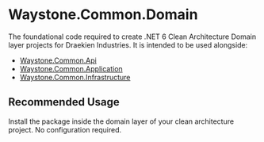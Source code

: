 ﻿# Waystone.Common.Domain

The foundational code required to create .NET 6 Clean Architecture Domain layer projects for Draekien Industries.
It is intended to be used alongside:

- [Waystone.Common.Api](https://www.nuget.org/packages/Waystone.Common.Api)
- [Waystone.Common.Application](https://www.nuget.org/packages/Waystone.Common.Appliaction)
- [Waystone.Common.Infrastructure](https://www.nuget.org/packages/Waystone.Common.Infrastructure)

## Recommended Usage

Install the package inside the domain layer of your clean architecture project. No configuration required.
